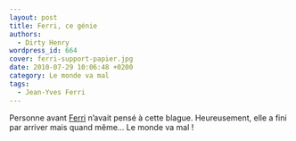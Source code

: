 ```yaml
---
layout: post
title: Ferri, ce génie
authors:
  - Dirty Henry
wordpress_id: 664
cover: ferri-support-papier.jpg
date: 2010-07-29 10:06:48 +0200
category: Le monde va mal
tags:
  - Jean-Yves Ferri
---
```


Personne avant [Ferri][1] n’avait pensé à cette blague. Heureusement, elle a
fini par arriver mais quand même… Le monde va mal !

[1]: https://fr.wikipedia.org/wiki/Jean-Yves_Ferri
